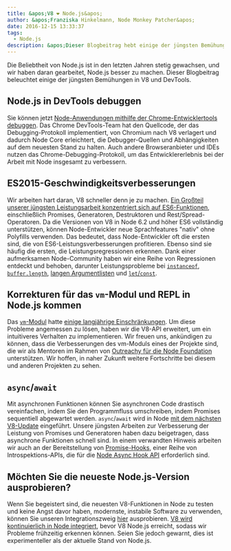 ```yaml
---
title: &apos;V8 ❤️ Node.js&apos;
author: &apos;Franziska Hinkelmann, Node Monkey Patcher&apos;
date: 2016-12-15 13:33:37
tags:
  - Node.js
description: &apos;Dieser Blogbeitrag hebt einige der jüngsten Bemühungen hervor, Node.js in V8 und Chrome DevTools besser zu unterstützen.&apos;
---
```

Die Beliebtheit von Node.js ist in den letzten Jahren stetig gewachsen, und wir haben daran gearbeitet, Node.js besser zu machen. Dieser Blogbeitrag beleuchtet einige der jüngsten Bemühungen in V8 und DevTools.

## Node.js in DevTools debuggen

Sie können jetzt [Node-Anwendungen mithilfe der Chrome-Entwicklertools debuggen](https://medium.com/@paul_irish/debugging-node-js-nightlies-with-chrome-devtools-7c4a1b95ae27#.knjnbsp6t). Das Chrome DevTools-Team hat den Quellcode, der das Debugging-Protokoll implementiert, von Chromium nach V8 verlagert und dadurch Node Core erleichtert, die Debugger-Quellen und Abhängigkeiten auf dem neuesten Stand zu halten. Auch andere Browseranbieter und IDEs nutzen das Chrome-Debugging-Protokoll, um das Entwicklererlebnis bei der Arbeit mit Node insgesamt zu verbessern.

<!--truncate-->
## ES2015-Geschwindigkeitsverbesserungen

Wir arbeiten hart daran, V8 schneller denn je zu machen. [Ein Großteil unserer jüngsten Leistungsarbeit konzentriert sich auf ES6-Funktionen](/blog/v8-release-56), einschließlich Promises, Generatoren, Destruktoren und Rest/Spread-Operatoren. Da die Versionen von V8 in Node 6.2 und höher ES6 vollständig unterstützen, können Node-Entwickler neue Sprachfeatures "nativ" ohne Polyfills verwenden. Das bedeutet, dass Node-Entwickler oft die ersten sind, die von ES6-Leistungsverbesserungen profitieren. Ebenso sind sie häufig die ersten, die Leistungsregressionen erkennen. Dank einer aufmerksamen Node-Community haben wir eine Reihe von Regressionen entdeckt und behoben, darunter Leistungsprobleme bei [`instanceof`](https://github.com/nodejs/node/issues/9634), [`buffer.length`](https://github.com/nodejs/node/issues/9006), [langen Argumentlisten](https://github.com/nodejs/node/pull/9643) und [`let`/`const`](https://github.com/nodejs/node/issues/9729).

## Korrekturen für das `vm`-Modul und REPL in Node.js kommen

Das [`vm`-Modul](https://nodejs.org/dist/latest-v7.x/docs/api/vm.html) hatte [einige langjährige Einschränkungen](https://github.com/nodejs/node/issues/6283). Um diese Probleme angemessen zu lösen, haben wir die V8-API erweitert, um ein intuitiveres Verhalten zu implementieren. Wir freuen uns, ankündigen zu können, dass die Verbesserungen des vm-Moduls eines der Projekte sind, die wir als Mentoren im Rahmen von [Outreachy für die Node Foundation](https://nodejs.org/en/foundation/outreachy/) unterstützen. Wir hoffen, in naher Zukunft weitere Fortschritte bei diesem und anderen Projekten zu sehen.

## `async`/`await`

Mit asynchronen Funktionen können Sie asynchronen Code drastisch vereinfachen, indem Sie den Programmfluss umschreiben, indem Promises sequentiell abgewartet werden. `async`/`await` wird in Node [mit dem nächsten V8-Update](https://github.com/nodejs/node/pull/9618) eingeführt. Unsere jüngsten Arbeiten zur Verbesserung der Leistung von Promises und Generatoren haben dazu beigetragen, dass asynchrone Funktionen schnell sind. In einem verwandten Hinweis arbeiten wir auch an der Bereitstellung von [Promise-Hooks](https://bugs.chromium.org/p/v8/issues/detail?id=4643), einer Reihe von Introspektions-APIs, die für die [Node Async Hook API](https://github.com/nodejs/node-eps/pull/18) erforderlich sind.

## Möchten Sie die neueste Node.js-Version ausprobieren?

Wenn Sie begeistert sind, die neuesten V8-Funktionen in Node zu testen und keine Angst davor haben, modernste, instabile Software zu verwenden, können Sie unseren Integrationszweig [hier](https://github.com/v8/node/tree/vee-eight-lkgr) ausprobieren. [V8 wird kontinuierlich in Node integriert](https://ci.chromium.org/p/v8/builders/luci.v8.ci/V8%20Linux64%20-%20node.js%20integration), bevor V8 Node.js erreicht, sodass wir Probleme frühzeitig erkennen können. Seien Sie jedoch gewarnt, dies ist experimenteller als der aktuelle Stand von Node.js.
